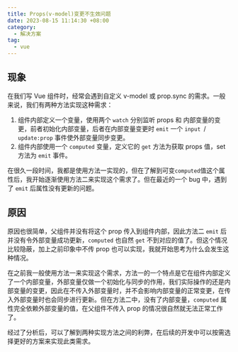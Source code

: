 ```yaml
---
title: Props(v-model)变更不生效问题
date: 2023-08-15 11:14:30 +08:00
category:
  - 解决方案
tag:
  - vue
---
```


## 现象

在我们写 Vue 组件时，经常会遇到自定义 v-model 或 prop.sync 的需求。一般来说，我们有两种方法实现这种需求：

1. 组件内部定义一个变量，使用两个 `watch` 分别监听 props 和 内部变量的变更，前者初始化内部变量，后者在内部变量变更时 `emit` 一个 `input `/ `update:prop` 事件使外部变量同步变更。
2. 组件内部使用一个 `computed` 变量，定义它的 `get` 方法为获取 props 值，set 方法为 `emit` 事件。

在很久一段时间，我都是使用方法一实现的，但在了解到可变`computed`值这个属性后，我开始逐渐使用方法二来实现这个需求了。但在最近的一个 bug 中，遇到了 `emit` 后属性没有更新的问题。

## 原因

原因也很简单，父组件并没有将这个 prop 传入到组件内部，因此方法二 `emit` 后并没有令外部变量成功更新，`computed` 也自然 `get` 不到对应的值了。但这个情况比较隐蔽，加上之前印象中不传 prop 也可以实现，我就开始思考为什么会发生这种情况。

在之前我一般使用方法一来实现这个需求，方法一的一个特点是它在组件内部定义了一个内部变量，外部变量仅做一个初始化与同步的作用，我们实际操作的还是内部变量的变更，因此在不传入外部变量时，并不会影响内部变量的正常变更，在传入外部变量时也会同步进行更新。但在方法二中，没有了内部变量，`computed` 属性完全依赖外部变量的值，在父组件不传入 prop 的情况很自然就无法正常工作了。

经过了分析后，可以了解到两种实现方法之间的利弊，在后续的开发中可以按需选择更好的方案来实现此类需求。